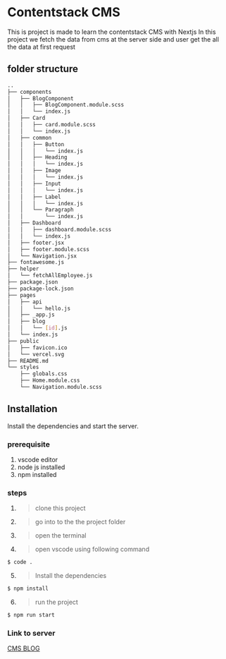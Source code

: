 # Contentstack CMS

This is project is made to learn the contentstack CMS with Nextjs
In this project we fetch the data from cms at the server side and user get the all the data at first request

## folder structure

```sh
..
├── components
│   ├── BlogComponent
│   │   ├── BlogComponent.module.scss
│   │   └── index.js
│   ├── Card
│   │   ├── card.module.scss
│   │   └── index.js
│   ├── common
│   │   ├── Button
│   │   │   └── index.js
│   │   ├── Heading
│   │   │   └── index.js
│   │   ├── Image
│   │   │   └── index.js
│   │   ├── Input
│   │   │   └── index.js
│   │   ├── Label
│   │   │   └── index.js
│   │   └── Paragraph
│   │       └── index.js
│   ├── Dashboard
│   │   ├── dashboard.module.scss
│   │   └── index.js
│   ├── footer.jsx
│   ├── footer.module.scss
│   └── Navigation.jsx
├── fontawesome.js
├── helper
│   └── fetchAllEmployee.js
├── package.json
├── package-lock.json
├── pages
│   ├── api
│   │   └── hello.js
│   ├── _app.js
│   ├── blog
│   │   └── [id].js
│   └── index.js
├── public
│   ├── favicon.ico
│   └── vercel.svg
├── README.md
└── styles
    ├── globals.css
    ├── Home.module.css
    └── Navigation.module.scss
```

## Installation

Install the dependencies and start the server.

### prerequisite

1. vscode editor
2. node js installed
3. npm installed

### steps

1. > clone this project
2. > go into to the the project folder
3. > open the terminal

4. > open vscode using following command

```sh
$ code .
```

5. > Install the dependencies

```sh
$ npm install

```

6. > run the project

```sh
$ npm run start
```

### Link to server

[CMS BLOG](https://cms-blog-puce.vercel.app/)
